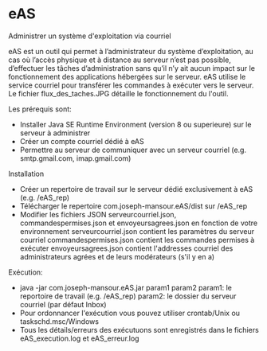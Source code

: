 # eAS
Administrer un système d'exploitation via courriel

eAS est un outil qui permet à l’administrateur du système d’exploitation, au cas où l’accès physique et à distance au serveur n’est pas possible, d’effectuer les tâches d’administration sans qu’il n’y ait aucun impact sur le fonctionnement des applications hébergées sur le serveur.
eAS utilise le service courriel pour transférer les commandes à exécuter vers le serveur. Le fichier flux_des_taches.JPG détaille le fonctionnement du l'outil.

Les prérequis sont:
- Installer Java SE Runtime Environment (version 8 ou superieure) sur le serveur à administrer
- Créer un compte courriel dédié à eAS
- Permettre au serveur de communiquer avec un serveur courriel (e.g. smtp.gmail.com, imap.gmail.com)
 
Installation
- Créer un repertoire de travail sur le serveur dédié exclusivement à eAS (e.g. /eAS_rep)
- Télécharger le repertoire com.joseph-mansour.eAS/dist sur /eAS_rep
- Modifier les fichiers JSON serveurcourriel.json, commandespermises.json et envoyeursagrees.json en fonction de votre environnement
   serveurcourriel.json contient les paramètres du serveur courriel 
   commandespermises.json contient les commandes permises à exécuter
   envoyeursagrees.json contient l'addresses courriel des administrateurs agrées et de leurs modérateurs (s'il y en a)
  
Exécution:
 - java -jar com.joseph-mansour.eAS.jar param1 param2
    param1: le reportoire de travail (e.g. /eAS_rep)
    param2: le dossier du serveur courriel (par défaut Inbox)
 - Pour ordonnancer l'exécution vous pouvez utiliser crontab/Unix ou taskschd.msc/Windows
 - Tous les détails/erreurs des exécutuons sont enregistrés dans le fichiers eAS_execution.log et eAS_erreur.log
